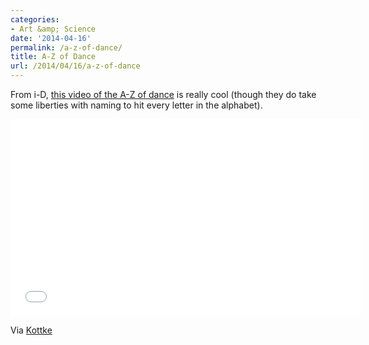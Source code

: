 ```yaml
---
categories:
- Art &amp; Science
date: '2014-04-16'
permalink: /a-z-of-dance/
title: A-Z of Dance
url: /2014/04/16/a-z-of-dance
---
```


From i-D, [this video of the A-Z of dance](https://www.youtube.com/watch?v=UFZxK8edZWA) is really cool (though they do take some liberties with naming to hit every letter in the alphabet).

<iframe width="560" height="315" src="//www.youtube.com/embed/UFZxK8edZWA" frameborder="0" allowfullscreen></iframe>

Via [Kottke](http://kottke.org/14/04/the-a-to-z-of-dance)